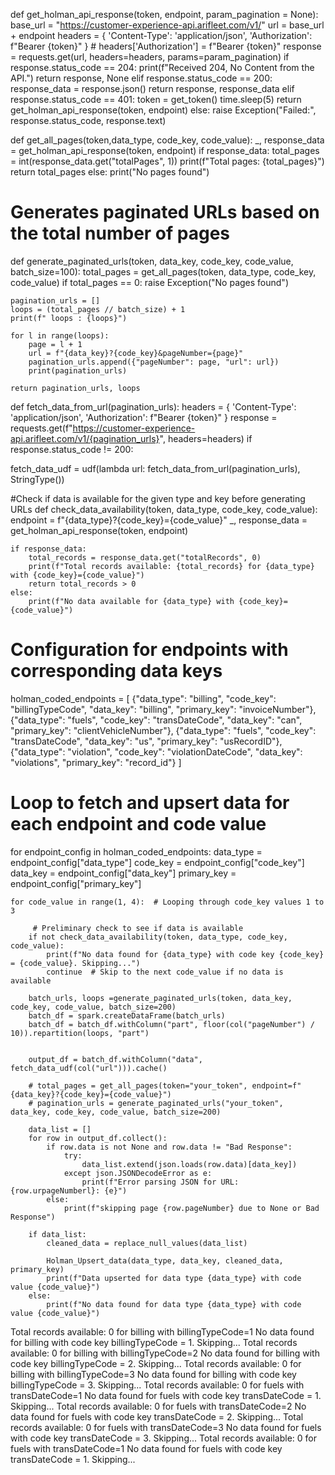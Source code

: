 def get_holman_api_response(token, endpoint, param_pagination = None):
    base_url = "https://customer-experience-api.arifleet.com/v1/"
    url = base_url + endpoint
    headers = {
        'Content-Type': 'application/json',
        'Authorization': f"Bearer {token}"
    }
    # headers['Authorization'] = f"Bearer {token}"
    response = requests.get(url, headers=headers, params=param_pagination)
    if response.status_code == 204:
        print(f"Received 204, No Content from the API.")
        return response, None
    elif response.status_code == 200:
        response_data = response.json()
        return response, response_data
    elif response.status_code == 401:
        token = get_token()
        time.sleep(5)
        return get_holman_api_response(token, endpoint)
    else:
        raise Exception("Failed:", response.status_code, response.text)




def get_all_pages(token,data_type, code_key, code_value):
    _, response_data  = get_holman_api_response(token, endpoint)
    if response_data:
        total_pages = int(response_data.get("totalPages", 1))
        print(f"Total pages: {total_pages}")
        return total_pages
    else:
        print("No pages found")



# Generates paginated URLs based on the total number of pages
def generate_paginated_urls(token, data_key, code_key, code_value, batch_size=100):
    total_pages = get_all_pages(token, data_type, code_key, code_value)
    if total_pages == 0:
        raise Exception("No pages found")

    pagination_urls = []
    loops = (total_pages // batch_size) + 1
    print(f" loops : {loops}")

    for l in range(loops):
        page = l + 1
        url = f"{data_key}?{code_key}&pageNumber={page}"
        pagination_urls.append({"pageNumber": page, "url": url})
        print(pagination_urls)

    return pagination_urls, loops


def fetch_data_from_url(pagination_urls):
    headers = {
        'Content-Type': 'application/json',
        'Authorization': f"Bearer {token}"
    }
    response = requests.get(f"https://customer-experience-api.arifleet.com/v1/{pagination_urls}", headers=headers)
    if response.status_code != 200:

fetch_data_udf = udf(lambda url: fetch_data_from_url(pagination_urls), StringType())


#Check if data is available for the given type and key before generating URLs
def check_data_availability(token, data_type, code_key, code_value): 
    endpoint = f"{data_type}?{code_key}={code_value}" 
    _, response_data = get_holman_api_response(token, endpoint)

    if response_data:
        total_records = response_data.get("totalRecords", 0)
        print(f"Total records available: {total_records} for {data_type} with {code_key}={code_value}")
        return total_records > 0
    else:
        print(f"No data available for {data_type} with {code_key}={code_value}")



# Configuration for endpoints with corresponding data keys
holman_coded_endpoints = [
    {"data_type": "billing", "code_key": "billingTypeCode", "data_key": "billing", "primary_key": "invoiceNumber"},
    {"data_type": "fuels", "code_key": "transDateCode", "data_key": "can", "primary_key": "clientVehicleNumber"},
    {"data_type": "fuels", "code_key": "transDateCode", "data_key": "us", "primary_key": "usRecordID"},
    {"data_type": "violation", "code_key": "violationDateCode", "data_key": "violations", "primary_key": "record_id"}
]

# Loop to fetch and upsert data for each endpoint and code value
for endpoint_config in holman_coded_endpoints:
    data_type = endpoint_config["data_type"]
    code_key = endpoint_config["code_key"]
    data_key = endpoint_config["data_key"]
    primary_key = endpoint_config["primary_key"]
    
    for code_value in range(1, 4):  # Looping through code_key values 1 to 3

         # Preliminary check to see if data is available
        if not check_data_availability(token, data_type, code_key, code_value):
            print(f"No data found for {data_type} with code key {code_key} = {code_value}. Skipping...")
            continue  # Skip to the next code_value if no data is available

        batch_urls, loops =generate_paginated_urls(token, data_key, code_key, code_value, batch_size=200)
        batch_df = spark.createDataFrame(batch_urls)
        batch_df = batch_df.withColumn("part", floor(col("pageNumber") / 10)).repartition(loops, "part")


        output_df = batch_df.withColumn("data", fetch_data_udf(col("url"))).cache()

        # total_pages = get_all_pages(token="your_token", endpoint=f"{data_key}?{code_key}={code_value}")
        # pagination_urls = generate_paginated_urls("your_token", data_key, code_key, code_value, batch_size=200)
        
        data_list = []
        for row in output_df.collect():
            if row.data is not None and row.data != "Bad Response":
                try:
                    data_list.extend(json.loads(row.data)[data_key])
                except json.JSONDecodeError as e:
                    print(f"Error parsing JSON for URL: {row.urpageNumberl}: {e}")
            else:
                print(f"skipping page {row.pageNumber} due to None or Bad Response")

        if data_list:
            cleaned_data = replace_null_values(data_list)

            Holman_Upsert_data(data_type, data_key, cleaned_data, primary_key)
            print(f"Data upserted for data type {data_type} with code value {code_value}")
        else:
            print(f"No data found for data type {data_type} with code value {code_value}")



Total records available: 0 for billing with billingTypeCode=1
No data found for billing with code key billingTypeCode = 1. Skipping...
Total records available: 0 for billing with billingTypeCode=2
No data found for billing with code key billingTypeCode = 2. Skipping...
Total records available: 0 for billing with billingTypeCode=3
No data found for billing with code key billingTypeCode = 3. Skipping...
Total records available: 0 for fuels with transDateCode=1
No data found for fuels with code key transDateCode = 1. Skipping...
Total records available: 0 for fuels with transDateCode=2
No data found for fuels with code key transDateCode = 2. Skipping...
Total records available: 0 for fuels with transDateCode=3
No data found for fuels with code key transDateCode = 3. Skipping...
Total records available: 0 for fuels with transDateCode=1
No data found for fuels with code key transDateCode = 1. Skipping...
